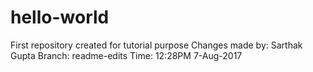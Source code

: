 # hello-world
First repository created for tutorial purpose
Changes made by: Sarthak Gupta
Branch: readme-edits
Time: 12:28PM 7-Aug-2017

